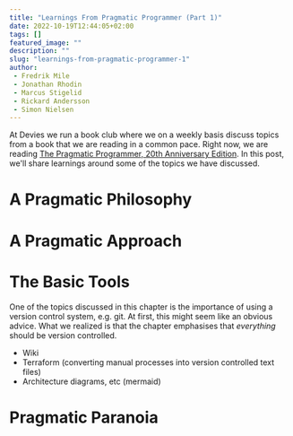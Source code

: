 ```yaml
---
title: "Learnings From Pragmatic Programmer (Part 1)"
date: 2022-10-19T12:44:05+02:00
tags: []
featured_image: ""
description: ""
slug: "learnings-from-pragmatic-programmer-1"
author:
 - Fredrik Mile
 - Jonathan Rhodin
 - Marcus Stigelid
 - Rickard Andersson
 - Simon Nielsen
---
```


At Devies we run a book club where we on a weekly basis discuss topics from a book that we are reading in a common pace.
Right now, we are reading [The Pragmatic Programmer, 20th Anniversary Edition](https://pragprog.com/titles/tpp20/the-pragmatic-programmer-20th-anniversary-edition/).
In this post, we'll share learnings around some of the topics we have discussed.

# A Pragmatic Philosophy

# A Pragmatic Approach

# The Basic Tools

One of the topics discussed in this chapter is the importance of using a version control system, e.g. git.
At first, this might seem like an obvious advice.
What we realized is that the chapter emphasises that *everything* should be version controlled.

 - Wiki
 - Terraform (converting manual processes into version controlled text files)
 - Architecture diagrams, etc (mermaid)

# Pragmatic Paranoia
